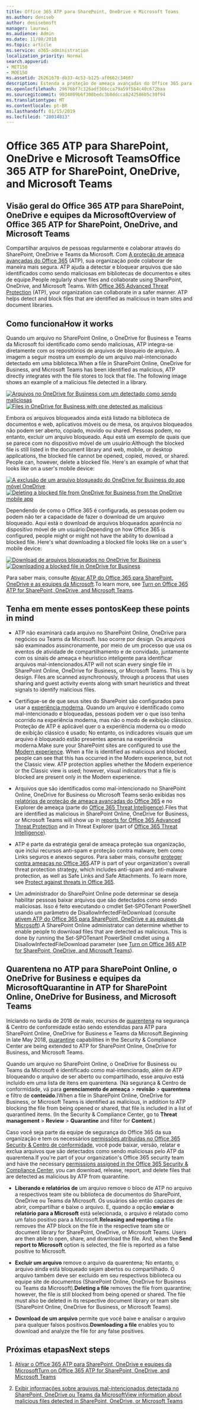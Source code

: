 ```yaml
---
title: Office 365 ATP para SharePoint, OneDrive e Microsoft Teams
ms.author: deniseb
author: denisebmsft
manager: laurawi
ms.audience: Admin
ms.date: 11/08/2018
ms.topic: article
ms.service: o365-administration
localization_priority: Normal
search.appverid:
- MET150
- MOE150
ms.assetid: 26261670-db33-4c53-b125-af0662c34607
description: Estenda a proteção de ameaça avançadas do Office 365 para arquivos no SharePoint Online, o OneDrive for Business e Teams da Microsoft habilitar a colaboração mais segura para sua organização.
ms.openlocfilehash: 29676bf7c326adf366cca79a59f5b4c40c672baa
ms.sourcegitcommit: 9034809b6f308bedc3b8ddcca8242586b5c30f94
ms.translationtype: MT
ms.contentlocale: pt-BR
ms.lasthandoff: 01/15/2019
ms.locfileid: "28014813"
---
```

# <a name="office-365-atp-for-sharepoint-onedrive-and-microsoft-teams"></a><span data-ttu-id="e4c44-103">Office 365 ATP para SharePoint, OneDrive e Microsoft Teams</span><span class="sxs-lookup"><span data-stu-id="e4c44-103">Office 365 ATP for SharePoint, OneDrive, and Microsoft Teams</span></span>

## <a name="overview-of-office-365-atp-for-sharepoint-onedrive-and-microsoft-teams"></a><span data-ttu-id="e4c44-104">Visão geral do Office 365 ATP para SharePoint, OneDrive e equipes da Microsoft</span><span class="sxs-lookup"><span data-stu-id="e4c44-104">Overview of Office 365 ATP for SharePoint, OneDrive, and Microsoft Teams</span></span>

<span data-ttu-id="e4c44-p101">Compartilhar arquivos de pessoas regularmente e colaborar através do SharePoint, OneDrive e Teams da Microsoft. Com [A proteção de ameaça avançadas do Office 365](office-365-atp.md) (ATP), sua organização pode colaborar de maneira mais segura. ATP ajuda a detectar e bloquear arquivos que são identificados como sendo maliciosas em bibliotecas de documentos e sites de equipe.</span><span class="sxs-lookup"><span data-stu-id="e4c44-p101">People regularly share files and collaborate using SharePoint, OneDrive, and Microsoft Teams. With [Office 365 Advanced Threat Protection](office-365-atp.md) (ATP), your organization can collaborate in a safer manner. ATP helps detect and block files that are identified as malicious in team sites and document libraries.</span></span>  
  
## <a name="how-it-works"></a><span data-ttu-id="e4c44-108">Como funciona</span><span class="sxs-lookup"><span data-stu-id="e4c44-108">How it works</span></span>

<span data-ttu-id="e4c44-p102">Quando um arquivo no SharePoint Online, o OneDrive for Business e Teams da Microsoft foi identificado como sendo maliciosas, ATP integra-se diretamente com os repositórios de arquivos de bloqueio de arquivo. A imagem a seguir mostra um exemplo de um arquivo mal-intencionado detectado em uma biblioteca.</span><span class="sxs-lookup"><span data-stu-id="e4c44-p102">When a file in SharePoint Online, OneDrive for Business, and Microsoft Teams has been identified as malicious, ATP directly integrates with the file stores to lock that file. The following image shows an example of a malicious file detected in a library.</span></span>
  
<span data-ttu-id="e4c44-111">[![Arquivos no OneDrive for Business com um detectado como sendo maliciosas](media/2bba71cc-7ad1-4799-8b9d-d56f923db3a7.png)](https://support.office.com/article/01e902ad-a903-4e0f-b093-1e1ac0c37ad2)</span><span class="sxs-lookup"><span data-stu-id="e4c44-111">[![Files in OneDrive for Business with one detected as malicious](media/2bba71cc-7ad1-4799-8b9d-d56f923db3a7.png)](https://support.office.com/article/01e902ad-a903-4e0f-b093-1e1ac0c37ad2)</span></span>
  
<span data-ttu-id="e4c44-p103">Embora os arquivos bloqueados ainda está listado na biblioteca de documentos e web, aplicativos móveis ou de mesa, os arquivos bloqueados não podem ser aberto, copiado, movido ou shared. Pessoas podem, no entanto, excluir um arquivo bloqueado. Aqui está um exemplo de quais que se parece com no dispositivo móvel de um usuário:</span><span class="sxs-lookup"><span data-stu-id="e4c44-p103">Although the blocked file is still listed in the document library and web, mobile, or desktop applications, the blocked file cannot be opened, copied, moved, or shared. People can, however, delete a blocked file. Here's an example of what that looks like on a user's mobile device:</span></span>
  
<span data-ttu-id="e4c44-115">[![A exclusão de um arquivo bloqueado do OneDrive for Business do app móvel OneDrive](media/cb1c1705-fd0a-45b8-9a26-c22503011d54.png)](https://support.office.com/article/01e902ad-a903-4e0f-b093-1e1ac0c37ad2)</span><span class="sxs-lookup"><span data-stu-id="e4c44-115">[![Deleting a blocked file from OneDrive for Business from the OneDrive mobile app](media/cb1c1705-fd0a-45b8-9a26-c22503011d54.png)](https://support.office.com/article/01e902ad-a903-4e0f-b093-1e1ac0c37ad2)</span></span>
  
<span data-ttu-id="e4c44-p104">Dependendo de como o Office 365 é configurada, as pessoas podem ou podem não ter a capacidade de fazer o download de um arquivo bloqueado. Aqui está o download de arquivos bloqueados aparência no dispositivo móvel de um usuário:</span><span class="sxs-lookup"><span data-stu-id="e4c44-p104">Depending on how Office 365 is configured, people might or might not have the ability to download a blocked file. Here's what downloading a blocked file looks like on a user's mobile device:</span></span>
  
<span data-ttu-id="e4c44-118">[![Download de arquivos bloqueados no OneDrive for Business](media/be288a82-bdd8-4371-93d8-1783db3b61bc.png)](https://support.office.com/article/01e902ad-a903-4e0f-b093-1e1ac0c37ad2)</span><span class="sxs-lookup"><span data-stu-id="e4c44-118">[![Downloading a blocked file in OneDrive for Business](media/be288a82-bdd8-4371-93d8-1783db3b61bc.png)](https://support.office.com/article/01e902ad-a903-4e0f-b093-1e1ac0c37ad2)</span></span>
  
<span data-ttu-id="e4c44-119">Para saber mais, consulte [Ativar ATP do Office 365 para SharePoint, OneDrive e as equipes da Microsoft](turn-on-atp-for-spo-odb-and-teams.md).</span><span class="sxs-lookup"><span data-stu-id="e4c44-119">To learn more, see [Turn on Office 365 ATP for SharePoint, OneDrive, and Microsoft Teams](turn-on-atp-for-spo-odb-and-teams.md).</span></span>
  
## <a name="keep-these-points-in-mind"></a><span data-ttu-id="e4c44-120">Tenha em mente esses pontos</span><span class="sxs-lookup"><span data-stu-id="e4c44-120">Keep these points in mind</span></span>

- <span data-ttu-id="e4c44-p105">ATP não examinará cada arquivo no SharePoint Online, OneDrive para negócios ou Teams da Microsoft. Isso ocorre por design. Os arquivos são examinados assincronamente, por meio de um processo que usa os eventos de atividade de compartilhamento e de convidado, juntamente com os sinais de ameaça e heurístico inteligente para identificar arquivos mal-intencionados.</span><span class="sxs-lookup"><span data-stu-id="e4c44-p105">ATP will not scan every single file in SharePoint Online, OneDrive for Business, or Microsoft Teams. This is by design. Files are scanned asynchronously, through a process that uses sharing and guest activity events along with smart heuristics and threat signals to identify malicious files.</span></span>

- <span data-ttu-id="e4c44-p106">Certifique-se de que seus sites do SharePoint são configurados para usar a [experiência moderna](https://docs.microsoft.com/sharepoint/guide-to-sharepoint-modern-experience). Quando um arquivo é identificado como mal-intencionado e bloqueadas, pessoas podem ver o que isso tenha ocorrido na experiência moderna, mas não o modo de exibição clássico. Proteção de ATP é aplicável quer o a experiência moderna ou o modo de exibição clássico é usado; No entanto, os indicadores visuais que um arquivo é bloqueado estão presentes apenas na experiência moderna.</span><span class="sxs-lookup"><span data-stu-id="e4c44-p106">Make sure your SharePoint sites are configured to use the [Modern experience](https://docs.microsoft.com/sharepoint/guide-to-sharepoint-modern-experience). When a file is identified as malicious and blocked, people can see that this has occurred in the Modern experience, but not the Classic view. ATP protection applies whether the Modern experience or the Classic view is used; however, visual indicators that a file is blocked are present only in the Modern experience.</span></span>
    
- <span data-ttu-id="e4c44-127">Arquivos que são identificados como mal-intencionado no SharePoint Online, OneDrive for Business ou Microsoft Teams serão exibidas nos [relatórios de proteção de ameaça avançadas do Office 365](view-reports-for-atp.md) e no Explorer de ameaça (parte do [Office 365 Threat Intelligence](office-365-ti.md)).</span><span class="sxs-lookup"><span data-stu-id="e4c44-127">Files that are identified as malicious in SharePoint Online, OneDrive for Business, or Microsoft Teams will show up in [reports for Office 365 Advanced Threat Protection](view-reports-for-atp.md) and in Threat Explorer (part of [Office 365 Threat Intelligence](office-365-ti.md)).</span></span>
    
- <span data-ttu-id="e4c44-p107">ATP é parte da estratégia geral de ameaça proteção sua organização, que inclui recursos anti-spam e proteção contra malware, bem como Links seguros e anexos seguros. Para saber mais, consulte [proteger contra ameaças no Office 365](protect-against-threats.md).</span><span class="sxs-lookup"><span data-stu-id="e4c44-p107">ATP is part of your organization's overall threat protection strategy, which includes anti-spam and anti-malware protection, as well as Safe Links and Safe Attachments. To learn more, see [Protect against threats in Office 365](protect-against-threats.md).</span></span>
    
- <span data-ttu-id="e4c44-p108">Um administrador do SharePoint Online pode determinar se deseja habilitar pessoas baixar arquivos que são detectados como sendo maliciosas. Isso é feito executando o cmdlet Set-SPOTenant PowerShell usando um parâmetro de DisallowInfectedFileDownload (consulte [ativem ATP do Office 365 para SharePoint, OneDrive e as equipes da Microsoft](turn-on-atp-for-spo-odb-and-teams.md)).</span><span class="sxs-lookup"><span data-stu-id="e4c44-p108">A SharePoint Online administrator can determine whether to enable people to download files that are detected as malicious. This is done by running the Set-SPOTenant PowerShell cmdlet using a DisallowInfectedFileDownload parameter (see [Turn on Office 365 ATP for SharePoint, OneDrive, and Microsoft Teams](turn-on-atp-for-spo-odb-and-teams.md)).</span></span>
    
## <a name="quarantine-in-atp-for-sharepoint-online-onedrive-for-business-and-microsoft-teams"></a><span data-ttu-id="e4c44-132">Quarentena no ATP para SharePoint Online, o OneDrive for Business e equipes da Microsoft</span><span class="sxs-lookup"><span data-stu-id="e4c44-132">Quarantine in ATP for SharePoint Online, OneDrive for Business, and Microsoft Teams</span></span>

 <span data-ttu-id="e4c44-133">Iniciando no tardia de 2018 de maio, recursos de [quarentena](quarantine-email-messages.md) na segurança &amp; Centro de conformidade estão sendo estendidas para ATP para SharePoint Online, OneDrive for Business e Teams da Microsoft.</span><span class="sxs-lookup"><span data-stu-id="e4c44-133">Beginning in late May 2018, [quarantine](quarantine-email-messages.md) capabilities in the Security &amp; Compliance Center are being extended to ATP for SharePoint Online, OneDrive for Business, and Microsoft Teams.</span></span>
  
<span data-ttu-id="e4c44-p109">Quando um arquivo no SharePoint Online, o OneDrive for Business ou Teams da Microsoft é identificado como mal-intencionado, além de ATP bloqueando o arquivo de ser aberto ou compartilhado, esse arquivo está incluído em uma lista de itens em quarentena. (Na segurança &amp; Centro de conformidade, vá para **gerenciamento de ameaça** \> **revisão** \> **quarentena** e filtro de **conteúdo**.)</span><span class="sxs-lookup"><span data-stu-id="e4c44-p109">When a file in SharePoint Online, OneDrive for Business, or Microsoft Teams is identified as malicious, in addition to ATP blocking the file from being opened or shared, that file is included in a list of quarantined items. (In the Security &amp; Compliance Center, go to **Threat management** \> **Review** \> **Quarantine** and filter for **Content**.)</span></span> 
  
<span data-ttu-id="e4c44-136">Caso você seja parte da equipe de segurança do Office 365 da sua organização e tem os necessários [permissões atribuídas no Office 365 Security &amp; Centro de conformidade](permissions-in-the-security-and-compliance-center.md), você pode baixar, versão, relatar e exclua arquivos que são detectados como sendo maliciosas pelo ATP da quarentena.</span><span class="sxs-lookup"><span data-stu-id="e4c44-136">If you're part of your organization's Office 365 security team and have the necessary [permissions assigned in the Office 365 Security &amp; Compliance Center](permissions-in-the-security-and-compliance-center.md), you can download, release, report, and delete files that are detected as malicious by ATP from quarantine.</span></span>
  
- <span data-ttu-id="e4c44-p110">**Liberando e relatórios de** um arquivo remove o bloco de ATP no arquivo a respectivos team site ou biblioteca de documentos do SharePoint, OneDrive ou Teams da Microsoft. Os usuários são então capazes de abrir, compartilhar e baixe o arquivo. E, quando a opção **enviar o relatório para a Microsoft** está selecionada, o arquivo é relatado como um falso positivo para a Microsoft.</span><span class="sxs-lookup"><span data-stu-id="e4c44-p110">**Releasing and reporting** a file removes the ATP block on the file in the respective team site or document library for SharePoint, OneDrive, or Microsoft Teams. Users are then able to open, share, and download the file. And, when the **Send report to Microsoft** option is selected, the file is reported as a false positive to Microsoft.</span></span> 
    
- <span data-ttu-id="e4c44-p111">**Excluir um arquivo** remove o arquivo da quarentena; No entanto, o arquivo ainda está bloqueado sejam abertos ou compartilhado. O arquivo também deve ser excluído em seu respectivos biblioteca ou equipe site de documentos (SharePoint Online, OneDrive for Business ou Teams da Microsoft).</span><span class="sxs-lookup"><span data-stu-id="e4c44-p111">**Deleting a file** removes the file from quarantine; however, the file is still blocked from being opened or shared. The file must also be deleted in its respective document library or team site (SharePoint Online, OneDrive for Business, or Microsoft Teams).</span></span> 
    
- <span data-ttu-id="e4c44-142">**Download de um arquivo** permite que você baixe e analisar o arquivo para qualquer falsos positivos.</span><span class="sxs-lookup"><span data-stu-id="e4c44-142">**Downloading a file** enables you to download and analyze the file for any false positives.</span></span> 
    
## <a name="next-steps"></a><span data-ttu-id="e4c44-143">Próximas etapas</span><span class="sxs-lookup"><span data-stu-id="e4c44-143">Next steps</span></span>

1. [<span data-ttu-id="e4c44-144">Ativar o Office 365 ATP para SharePoint, OneDrive e equipes da Microsoft</span><span class="sxs-lookup"><span data-stu-id="e4c44-144">Turn on Office 365 ATP for SharePoint, OneDrive, and Microsoft Teams</span></span>](turn-on-atp-for-spo-odb-and-teams.md)
    
2. [<span data-ttu-id="e4c44-145">Exibir informações sobre arquivos mal-intencionados detectada no SharePoint, OneDrive ou Teams da Microsoft</span><span class="sxs-lookup"><span data-stu-id="e4c44-145">View information about malicious files detected in SharePoint, OneDrive, or Microsoft Teams</span></span>](malicious-files-detected-in-spo-odb-or-teams.md)
    
